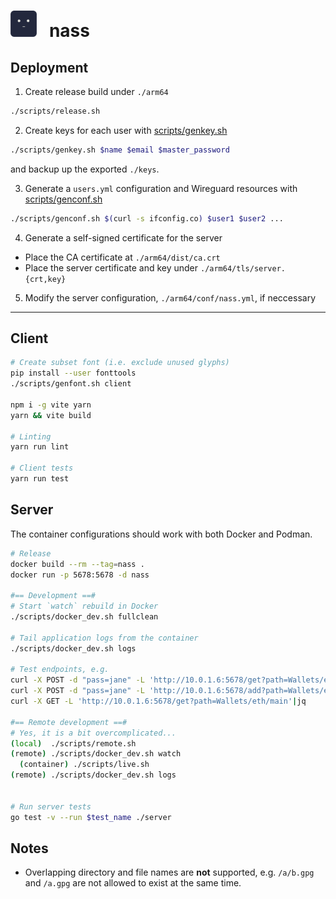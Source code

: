 <h1>
<img width=42 height=42 src="./public/assets/icon.png">&nbsp;&nbsp; nass
</h1>


## Deployment
1. Create release build under `./arm64`
```bash
./scripts/release.sh
```

2. Create keys for each user with [scripts/genkey.sh](/scripts/genkey.sh)
```bash
./scripts/genkey.sh $name $email $master_password
```
and backup up the exported `./keys`.

3. Generate a `users.yml` configuration and Wireguard resources with [scripts/genconf.sh](/scripts/genconf.sh)
```bash
./scripts/genconf.sh $(curl -s ifconfig.co) $user1 $user2 ...
```

4. Generate a self-signed certificate for the server
  - Place the CA certificate at `./arm64/dist/ca.crt`
  - Place the server certificate and key under `./arm64/tls/server.{crt,key}`

5. Modify the server configuration, `./arm64/conf/nass.yml`, if neccessary









---

## Client
```bash
# Create subset font (i.e. exclude unused glyphs)
pip install --user fonttools
./scripts/genfont.sh client

npm i -g vite yarn
yarn && vite build

# Linting
yarn run lint

# Client tests
yarn run test
```

## Server
The container configurations should work with both Docker and Podman.
```bash
# Release
docker build --rm --tag=nass .
docker run -p 5678:5678 -d nass

#== Development ==#
# Start `watch` rebuild in Docker
./scripts/docker_dev.sh fullclean

# Tail application logs from the container
./scripts/docker_dev.sh logs

# Test endpoints, e.g.
curl -X POST -d "pass=jane" -L 'http://10.0.1.6:5678/get?path=Wallets/eth/main'|jq
curl -X POST -d "pass=jane" -L 'http://10.0.1.6:5678/add?path=Wallets/eth/new'|jq
curl -X GET -L 'http://10.0.1.6:5678/get?path=Wallets/eth/main'|jq

#== Remote development ==#
# Yes, it is a bit overcomplicated...
(local)  ./scripts/remote.sh
(remote) ./scripts/docker_dev.sh watch
  (container) ./scripts/live.sh
(remote) ./scripts/docker_dev.sh logs


# Run server tests
go test -v --run $test_name ./server
```

## Notes
* Overlapping directory and file names are __not__ supported, e.g. `/a/b.gpg`
and `/a.gpg` are not allowed to exist at the same time.
